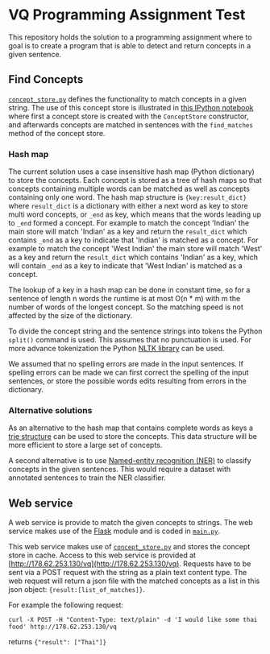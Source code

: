# VQ Programming Assignment Test

This repository holds the solution to a programming assignment where to goal is to create a program that is able to detect and return concepts in a given sentence.

## Find Concepts

[`concept_store.py`](https://raw.githubusercontent.com/peterroelants/VQ_test/master/concept_store.py) defines the functionality to match concepts in a given string. The use of this concept store is illustrated in [this IPython notebook](http://nbviewer.ipython.org/github/peterroelants/VQ_test/blob/master/VocallQ_tests.ipynb) where first a concept store is created with the `ConceptStore` constructor, and afterwards concepts are matched in sentences with the `find_matches` method of the concept store.

### Hash map

The current solution uses a case insensitive hash map (Python dictionary) to store the concepts. Each concept is stored as a tree of hash maps so that concepts containing multiple words can be matched as well as concepts containing only one word. The hash map structure is `{key:result_dict}` where `result_dict` is a dictionary with either a next word as key to store multi word concepts, or `_end` as key, which means that the words leading up to `_end` formed a concept. For example to match the concept 'Indian' the main store will match 'Indian' as a key and return the `result_dict` which contains `_end` as a key to indicate that 'Indian' is matched as a concept. For example to match the concept 'West Indian' the main store will match 'West' as a key and return the `result_dict` which contains 'Indian' as a key, which will contain `_end` as a key to indicate that 'West Indian' is matched as a concept.

The lookup of a key in a hash map can be done in constant time, so for a sentence of length n words the runtime is at most O(n * m) with m the number of words of the longest concept. So the matching speed is not affected by the size of the dictionary.

To divide the concept string and the sentence strings into tokens the Python `split()` command is used. This assumes that no punctuation is used. For more advance tokenization the Python [NLTK library](http://www.nltk.org/api/nltk.tokenize.html) can be used.

We assumed that no spelling errors are made in the input sentences. If spelling errors can be made we can first correct the spelling of the input sentences, or store the possible words edits resulting from errors in the dictionary.

### Alternative solutions

As an alternative to the hash map that contains complete words as keys a [trie structure](http://en.wikipedia.org/wiki/Trie) can be used to store the concepts. This data structure will be more efficient to store a large set of concepts.

A second alternative is to use [Named-entity recognition (NER)](http://en.wikipedia.org/wiki/Named-entity_recognition) to classify concepts in the given sentences. This would require a dataset with annotated sentences to train the NER classifier.


## Web service

A web service is provide to match the given concepts to strings. The web service makes use of the [Flask](http://flask.pocoo.org/) module and is coded in [`main.py`](https://raw.githubusercontent.com/peterroelants/VQ_test/master/main.py).

This web service makes use of [`concept_store.py`](https://raw.githubusercontent.com/peterroelants/VQ_test/master/concept_store.py) and stores the concept store in cache. Access to this web service is provided at [http://178.62.253.130/vq](http://178.62.253.130/vq). Requests have to be sent via a POST request with the string as a plain text content type. The web request will return a json file with the matched concepts as a list in this json object: `{result:[list_of_matches]}`.

For example the following request:

    curl -X POST -H "Content-Type: text/plain" -d 'I would like some thai food' http://178.62.253.130/vq

returns `{"result": ["Thai"]}`